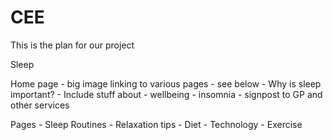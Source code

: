 # CEE

This is the plan for our project

Sleep

Home page - big image linking to various pages - see below
    - Why is sleep important?
    - Include stuff about 
        - wellbeing
        - insomnia - signpost to GP and other services

Pages
    - Sleep Routines
    - Relaxation tips
    - Diet
    - Technology
    - Exercise

